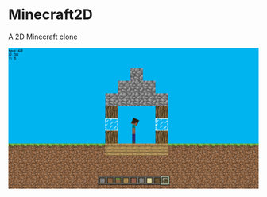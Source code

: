 # Minecraft2D
A 2D Minecraft clone

![GameplayScreenshot](https://raw.githubusercontent.com/GlacierTheArcticFox/Minecraft2D/main/Screenshot%202021-08-16%20113242.png)
